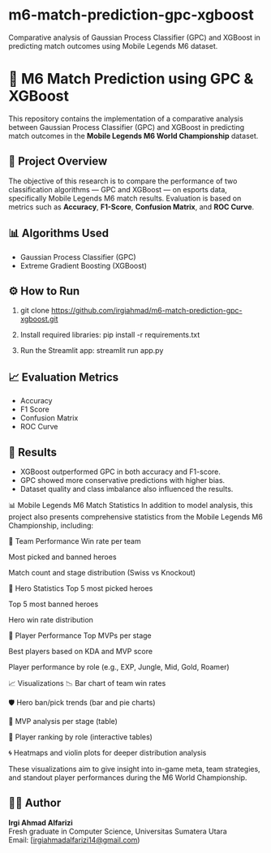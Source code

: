 # m6-match-prediction-gpc-xgboost
Comparative analysis of Gaussian Process Classifier (GPC) and XGBoost in predicting match outcomes using Mobile Legends M6 dataset.
# 🧠 M6 Match Prediction using GPC & XGBoost

This repository contains the implementation of a comparative analysis between Gaussian Process Classifier (GPC) and XGBoost in predicting match outcomes in the **Mobile Legends M6 World Championship** dataset.

## 📌 Project Overview
The objective of this research is to compare the performance of two classification algorithms — GPC and XGBoost — on esports data, specifically Mobile Legends M6 match results. Evaluation is based on metrics such as **Accuracy**, **F1-Score**, **Confusion Matrix**, and **ROC Curve**.


## 📊 Algorithms Used
- Gaussian Process Classifier (GPC)
- Extreme Gradient Boosting (XGBoost)

## ⚙️ How to Run

1. git clone https://github.com/irgiahmad/m6-match-prediction-gpc-xgboost.git

2. Install required libraries:
pip install -r requirements.txt

3. Run the Streamlit app:
streamlit run app.py


## 📈 Evaluation Metrics
- Accuracy
- F1 Score
- Confusion Matrix
- ROC Curve

## 📌 Results
- XGBoost outperformed GPC in both accuracy and F1-score.
- GPC showed more conservative predictions with higher bias.
- Dataset quality and class imbalance also influenced the results.

📊 Mobile Legends M6 Match Statistics
In addition to model analysis, this project also presents comprehensive statistics from the Mobile Legends M6 Championship, including:

🔸 Team Performance
Win rate per team

Most picked and banned heroes

Match count and stage distribution (Swiss vs Knockout)

🔸 Hero Statistics
Top 5 most picked heroes

Top 5 most banned heroes

Hero win rate distribution

🔸 Player Performance
Top MVPs per stage

Best players based on KDA and MVP score

Player performance by role (e.g., EXP, Jungle, Mid, Gold, Roamer)

📈 Visualizations
📉 Bar chart of team win rates

🛡️ Hero ban/pick trends (bar and pie charts)

🧠 MVP analysis per stage (table)

🧮 Player ranking by role (interactive tables)

🌀 Heatmaps and violin plots for deeper distribution analysis

These visualizations aim to give insight into in-game meta, team strategies, and standout player performances during the M6 World Championship.

## 👨‍💻 Author
**Irgi Ahmad Alfarizi**  
Fresh graduate in Computer Science, Universitas Sumatera Utara  
Email: [irgiahmadalfarizi14@gmail.com)


